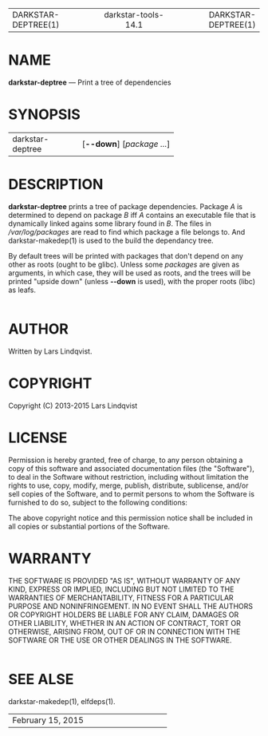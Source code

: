 <html>
<head>
<meta http-equiv="Content-Type" content="text/html; charset=utf-8">
<meta name="resource-type" content="document">
<title>
DARKSTAR-DEPTREE(1)</title>
</head>
<body>
<div class="mandoc">
<table summary="Document Header" class="head" width="100%">
<col width="30%">
<col width="30%">
<col width="30%">
<tbody>
<tr>
<td class="head-ltitle">
DARKSTAR-DEPTREE(1)</td>
<td class="head-vol" align="center">
darkstar-tools-14.1</td>
<td class="head-rtitle" align="right">
DARKSTAR-DEPTREE(1)</td>
</tr>
</tbody>
</table>
<div class="section">
<h1 id="x4e414d45">NAME</h1> <b class="name">darkstar-deptree</b> &#8212; <span class="desc">Print a tree of dependencies</span></div>
<div class="section">
<h1 id="x53594e4f50534953">SYNOPSIS</h1><table class="synopsis">
<col style="width: 16.00ex;">
<col>
<tbody>
<tr>
<td>
darkstar-deptree</td>
<td>
&#91;<span class="opt"><b class="flag">&#45;-down</b></span>&#93; &#91;<span class="opt"><i class="file">package ...</i></span>&#93;</td>
</tr>
</tbody>
</table>
</div>
<div class="section">
<h1 id="x4445534352495054494f4e">DESCRIPTION</h1> <b class="name">darkstar-deptree</b> prints a tree of package dependencies. Package <i class="file">A</i> is determined to depend on package <i class="file">B</i> iff <i class="file">A</i> contains an executable file that is dynamically linked agains some library found in <i class="file">B</i>. The files in <i class="file">/var/log/packages</i> are read to find which package a file belongs to. And <a class="link-man">darkstar-makedep(1)</a> is used to the build the dependancy tree.<div style="height: 1.00em;">
&#160;</div>
By default trees will be printed with packages that don't depend on any other as roots (ought to be glibc). Unless some <i class="file">packages</i> are given as arguments, in which case, they will be used as roots, and the trees will be printed &quot;upside down&quot; (unless <b class="flag">&#45;-down</b> is used), with the proper roots (libc) as leafs.<div style="height: 1.00em;">
&#160;</div>
</div>
<div class="section">
<h1 id="x415554484f52">AUTHOR</h1> Written by Lars Lindqvist.</div>
<div class="section">
<h1 id="x434f50595249474854">COPYRIGHT</h1> Copyright (C) 2013-2015 Lars Lindqvist</div>
<div class="section">
<h1 id="x4c4943454e5345">LICENSE</h1> Permission is hereby granted, free of charge, to any person obtaining a copy of this software and associated documentation files (the &quot;Software&quot;), to deal in the Software without restriction, including without limitation the rights to use, copy, modify, merge, publish, distribute, sublicense, and/or sell copies of the Software, and to permit persons to whom the Software is furnished to do so, subject to the following conditions:<div style="height: 1.00em;">
&#160;</div>
The above copyright notice and this permission notice shall be included in all copies or substantial portions of the Software.</div>
<div class="section">
<h1 id="x57415252414e5459">WARRANTY</h1> THE SOFTWARE IS PROVIDED &quot;AS IS&quot;, WITHOUT WARRANTY OF ANY KIND, EXPRESS OR IMPLIED, INCLUDING BUT NOT LIMITED TO THE WARRANTIES OF MERCHANTABILITY, FITNESS FOR A PARTICULAR PURPOSE AND NONINFRINGEMENT. IN NO EVENT SHALL THE AUTHORS OR COPYRIGHT HOLDERS BE LIABLE FOR ANY CLAIM, DAMAGES OR OTHER LIABILITY, WHETHER IN AN ACTION OF CONTRACT, TORT OR OTHERWISE, ARISING FROM, OUT OF OR IN CONNECTION WITH THE SOFTWARE OR THE USE OR OTHER DEALINGS IN THE SOFTWARE.<div style="height: 1.00em;">
&#160;</div>
</div>
<div class="section">
<h1 id="x53454520414c5345">SEE ALSE</h1> <a class="link-man">darkstar-makedep(1)</a>, <a class="link-man">elfdeps(1)</a>.</div>
<table summary="Document Footer" class="foot" width="100%">
<col width="50%">
<col width="50%">
<tbody>
<tr>
<td class="foot-date">
February 15, 2015</td>
<td class="foot-os" align="right">
</td>
</tr>
</tbody>
</table>
</div>
</body>
</html>

